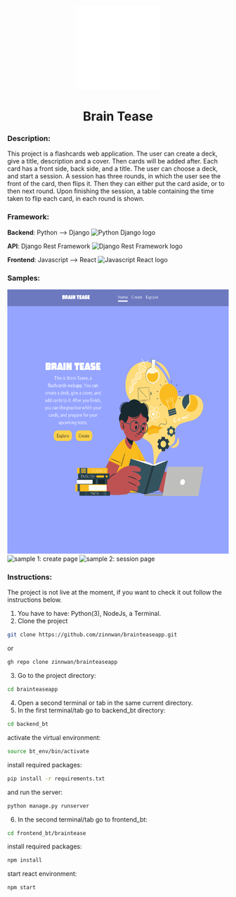 <!-- ![Brain Tease logo](frontend_bt/braintease/public/favicon/android-chrome-512x512.png)
# Brain Tease -->

<div align="center">
    <img src="frontend_bt/braintease/public/favicon/android-chrome-192x192.png" alt="Brain Tease logo" />
    <h1>Brain Tease</h1>
</div>

### Description:
This project is a flashcards web application. The user can create
a deck, give a title, description and a cover. Then  cards will
be added after. Each card has a front side, back side, and a title.
The user can choose a deck, and start a session. A session has three
rounds, in which the user see the front of the card, then flips it.
Then they can either put the card aside, or to then next round. 
Upon finishing the session, a table containing the time taken to flip
each card, in each round is shown.

### Framework:
**Backend**: Python --> Django
![Python Django logo](https://img.shields.io/badge/Django-092E20?style=for-the-badge&logo=django&logoColor=green)

**API**: Django Rest Framework
![Django Rest Framework logo](https://img.shields.io/badge/django%20rest-ff1709?style=for-the-badge&logo=django&logoColor=white)

**Frontend**: Javascript --> React
![Javascript React logo](https://img.shields.io/badge/React-20232A?style=for-the-badge&logo=react&logoColor=61DAFB)

### Samples:
<div display="flex">
    <img src="./samples/Screenshot%20from%202023-05-11%2023-51-51.png" alt="sample 0: homepage" height="600"/>
    <img src="./samples/braintease_sample_1.gif" alt="sample 1: create page" width="500"/>
    <img src="./samples/braintease_sample_2.gif" alt="sample 2: session page" width="500"/>
</div>

### Instructions:
The project is not live at the moment, if you want to check it out
follow the instructions below.
1. You have to have: Python(3), NodeJs, a Terminal.
2. Clone the project
```bash
git clone https://github.com/zinnwan/brainteaseapp.git
```
or 
```bash
gh repo clone zinnwan/brainteaseapp
```
3. Go to the project directory:
```bash
cd brainteaseapp
```
4. Open a second terminal or tab in the same current directory.
5. In the first terminal/tab go to backend_bt directory:
```bash 
cd backend_bt
```
activate the virtual environment:
```bash 
source bt_env/bin/activate
``` 
install required packages:
```bash 
pip install -r requirements.txt
```
and run the server: 
```bash 
python manage.py runserver
```
6. In the second terminal/tab go to frontend_bt:
```bash 
cd frontend_bt/braintease
```
install required packages:
```bash 
npm install
```
start react environment:
```bash 
npm start
```
